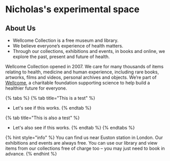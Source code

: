 # Nicholas's experimental space

## About Us

* Wellcome Collection is a free museum and library.
* We believe everyone’s experience of health matters.
* Through our collections, exhibitions and events, in books and online, we explore the past, present and future of health.

Wellcome Collection opened in 2007. We care for many thousands of items relating to health, medicine and human experience, including rare books, artworks, films and videos, personal archives and objects. We’re part of [Wellcome](https://wellcome.org/), a charitable foundation supporting science to help build a healthier future for everyone.



{% tabs %}
{% tab title="This is a test" %}
* Let's see if this works.
{% endtab %}

{% tab title="This is also a test" %}
* Let's also see if this works.
{% endtab %}
{% endtabs %}



{% hint style="info" %}
You can find us near Euston station in London. Our exhibitions and events are always free. You can use our library and view items from our collections free of charge too – you may just need to book in advance.
{% endhint %}



